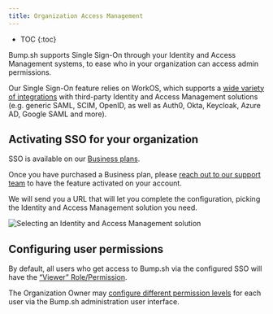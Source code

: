 ```yaml
---
title: Organization Access Management
---
```


- TOC
{:toc}

Bump.sh supports Single Sign-On through your Identity and Access Management systems, to ease who in your organization can access admin permissions.

Our Single Sign-On feature relies on WorkOS, which supports a [wide variety of integrations](https://workos.com/docs/integrations) with third-party Identity and Access Management solutions (e.g. generic SAML, SCIM, OpenID, as well as Auth0, Okta, Keycloak, Azure AD, Google SAML and more).

## Activating SSO for your organization

SSO is available on our [Business plans](https://bump.sh/pricing?utm_source=bump&utm_medium=help_center).

Once you have purchased a Business plan, please [reach out to our support team](mailto:hello@bump.sh) to have the feature activated on your account.

We will send you a URL that will let you complete the configuration, picking the Identity and Access Management solution you need.

![Selecting an Identity and Access Management solution](/images/help/legacy/1SucEsWaJNivFoU9pusQ.png)

## Configuring user permissions

By default, all users who get access to Bump.sh via the configured SSO will have the [“Viewer” Role/Permission](/help/organizations#member-management).

The Organization Owner may [configure different permission levels](/help/organizations#member-management) for each user via the Bump.sh administration user interface.

